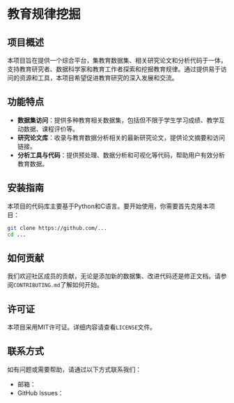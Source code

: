 # 教育规律挖掘

## 项目概述
本项目旨在提供一个综合平台，集教育数据集、相关研究论文和分析代码于一体，支持教育研究者、数据科学家和教育工作者探索和挖掘教育规律。通过提供易于访问的资源和工具，本项目希望促进教育研究的深入发展和交流。

## 功能特点
- **数据集访问**：提供多种教育相关数据集，包括但不限于学生学习成绩、教学互动数据、课程评价等。
- **研究论文库**：收录与教育数据分析相关的最新研究论文，提供论文摘要和访问链接。
- **分析工具与代码**：提供预处理、数据分析和可视化等代码，帮助用户有效分析教育数据。

## 安装指南
本项目的代码库主要基于Python和C语言。要开始使用，你需要首先克隆本项目：

```bash
git clone https://github.com/...
cd ...
```

## 如何贡献
我们欢迎社区成员的贡献，无论是添加新的数据集、改进代码还是修正文档。请参阅`CONTRIBUTING.md`了解如何开始。

## 许可证
本项目采用MIT许可证。详细内容请查看`LICENSE`文件。

## 联系方式
如有问题或需要帮助，请通过以下方式联系我们：

- 邮箱：
- GitHub Issues：
